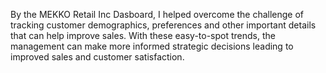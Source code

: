 

By the MEKKO Retail Inc Dasboard, I helped overcome the challenge of tracking customer demographics, preferences and other important details that can help improve sales. With these easy-to-spot trends, the management can make more informed strategic decisions leading to improved sales and customer satisfaction. 
